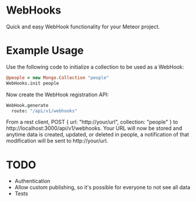 WebHooks
===

Quick and easy WebHook functionality for your Meteor project.

# Example Usage

Use the following code to initialize a collection to be used as a WebHook:

  ````coffeescript
  @people = new Mongo.Collection "people"
  WebHooks.init people
  ````

Now create the WebHook registration API:

  ````coffeescript
  WebHook.generate
    route: "/api/v1/webhooks"
  ````

From a rest client, POST { url: "http://your/url", collection: "people" } to
http://localhost:3000/api/v1/webhooks.  Your URL will now be stored and
anytime data is created, updated, or deleted in people, a notification of that
modification will be sent to http://your/url.

# TODO

* Authentication
* Allow custom publishing, so it's possible for everyone to not see all data
* Tests
